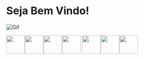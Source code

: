 
# Seja Bem Vindo!

![Gif](https://media3.giphy.com/media/v1.Y2lkPTZjMDliOTUyMWI3dG95dzdxcmtrMzZtZXZ4aThicmNydG14NjdlMGdlZHEzbHJxNyZlcD12MV9naWZzX3NlYXJjaCZjdD1n/n1dFDLwXu4Qkwy7OJ0/200.gif)

<img src="https://cdn.jsdelivr.net/gh/devicons/devicon@latest/icons/azuresqldatabase/azuresqldatabase-original.svg" width="50px"><img src="https://cdn.jsdelivr.net/gh/devicons/devicon@latest/icons/python/python-original.svg" width="50px"><img src="https://cdn.jsdelivr.net/gh/devicons/devicon@latest/icons/javascript/javascript-original.svg" width="50px"><img src="https://cdn.jsdelivr.net/gh/devicons/devicon@latest/icons/nodejs/nodejs-original-wordmark.svg" width="50px">
<img src="https://cdn.jsdelivr.net/gh/devicons/devicon@latest/icons/django/django-plain-wordmark.svg" width="50px"><img src="https://cdn.jsdelivr.net/gh/devicons/devicon@latest/icons/html5/html5-original.svg" width="50px"><img src="https://cdn.jsdelivr.net/gh/devicons/devicon@latest/icons/css3/css3-original.svg" width="50px">
